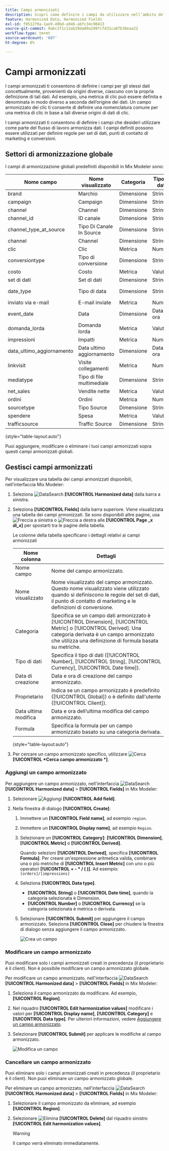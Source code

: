 ```yaml
---
title: Campi armonizzati
description: Scopri come definire i campi da utilizzare nell’ambito dell’armonizzazione dei dati in Mix Modeler.
feature: Harmonized Data, Harmonized Fields
exl-id: f051279a-1ae9-49bd-a946-abfc34c90413
source-git-commit: 9a6c1f1c12ab29da80a1997cfd31ca07b38eaa22
workflow-type: tm+mt
source-wordcount: '687'
ht-degree: 8%

---
```


# Campi armonizzati

I campi armonizzati ti consentono di definire i campi per gli stessi dati concettualmente, provenienti da origini diverse, ciascuno con la propria definizione di tali dati. Ad esempio, una metrica di clic può essere definita e denominata in modo diverso a seconda dell’origine dei dati. Un campo armonizzato dei clic ti consente di definire una nomenclatura comune per una metrica di clic in base a tali diverse origini di dati di clic.

I campi armonizzati ti consentono di definire i campi che desideri utilizzare come parte del flusso di lavoro armonizza dati. I campi definiti possono essere utilizzati per definire regole per set di dati, punti di contatto di marketing e conversioni.

## Settori di armonizzazione globale

I campi di armonizzazione globali predefiniti disponibili in Mix Modeler sono:


| Nome campo | Nome visualizzato | Categoria | Tipo di dati | Commento |
| ---------------------- | ---------------------- | --------- | --------- | --------- |
| brand | Marchio | Dimensione | Stringa |           |
| campaign | Campaign | Dimensione | Stringa |           |
| channel | Channel | Dimensione | Stringa |           |
| channel_id | ID canale | Dimensione | Stringa |           |
| channel_type_at_source | Tipo Di Canale In Source | Dimensione | Stringa |           |
| channel | Channel | Dimensione | Stringa |           |
| clic | Clic | Metrica | Numero |           |
| conversiontype | Tipo di conversione | Dimensione | Stringa |           |
| costo | Costo | Metrica | Valuta |           |
| set di dati | Set di dati | Dimensione | Stringa |           |
| date_type | Tipo di data | Dimensione | Stringa | giorno, settimana |
| inviato via e-mail | E-mail inviate | Metrica | Numero |           |
| event_date | Data | Dimensione | Data e ora |           |
| domanda_lorda | Domanda lorda | Metrica | Valuta |           |
| impressioni | Impatti | Metrica | Numero |           |
| data_ultimo_aggiornamento | Data ultimo aggiornamento | Dimensione | Data e ora |           |
| linkvisit | Visite collegamenti | Metrica | Numero |           |
| mediatype | Tipo di file multimediale | Dimensione | Stringa |           |
| net_sales | Vendite nette | Metrica | Valuta |           |
| ordini | Ordini | Metrica | Numero |           |
| sourcetype | Tipo Source | Dimensione | Stringa |           |
| spendere | Spesa | Metrica | Valuta |           |
| trafficsource | Traffic Source | Dimensione | Stringa |           |

{style="table-layout:auto"}

Puoi aggiungere, modificare o eliminare i tuoi campi armonizzati sopra questi campi armonizzati globali.

## Gestisci campi armonizzati

Per visualizzare una tabella dei campi armonizzati disponibili, nell’interfaccia Mix Modeler:

1. Seleziona ![DataSearch](/help/assets/icons/DataCheck.svg) **[!UICONTROL Harmonized data]** dalla barra a sinistra.

1. Seleziona **[!UICONTROL Fields]** dalla barra superiore. Viene visualizzata una tabella dei campi armonizzati. Se sono disponibili altre pagine, usa ![Freccia a sinistra](/help/assets/icons/ChevronLeft.svg) o ![Freccia a destra](/help/assets/icons/ChevronRight.svg) alle **[!UICONTROL Page _x _di_x_]** per spostarti tra le pagine della tabella.

   Le colonne della tabella specificano i dettagli relativi ai campi armonizzati

   | Nome colonna | Dettagli |
   | ---------------------- | ----------|
   | Nome campo | Nome del campo armonizzato. |
   | Nome visualizzato | Nome visualizzato del campo armonizzato. Questo nome visualizzato viene utilizzato quando si definiscono le regole del set di dati, il punto di contatto di marketing e le definizioni di conversione. |
   | Categoria | Specifica se un campo dati armonizzato è [!UICONTROL Dimension], [!UICONTROL Metric] o [!UICONTROL Derived]. Una categoria derivata è un campo armonizzato che utilizza una definizione di formula basata su metriche. |
   | Tipo di dati | Specifica il tipo di dati ([!UICONTROL Number], [!UICONTROL String], [!UICONTROL Currency], [!UICONTROL Date time]). |
   | Data di creazione | Data e ora di creazione del campo armonizzato. |
   | Proprietario | Indica se un campo armonizzato è predefinito ([!UICONTROL Global]) o è definito dall&#39;utente ([!UICONTROL Client]). |
   | Data ultima modifica | Data e ora dell’ultima modifica del campo armonizzato. |
   | Formula | Specifica la formula per un campo armonizzato basato su una categoria derivata. |

   {style="table-layout:auto"}

1. Per cercare un campo armonizzato specifico, utilizzare ![Cerca](/help/assets/icons/Search.svg) **[!UICONTROL *Cerca campo armonizzato *]**.


### Aggiungi un campo armonizzato

Per aggiungere un campo armonizzato, nell&#39;interfaccia ![DataSearch](/help/assets/icons/DataCheck.svg) **[!UICONTROL Harmonized data]** > **[!UICONTROL Fields]** in Mix Modeler:

1. Selezionare ![Aggiungi](/help/assets/icons/AddCircle.svg) **[!UICONTROL Add field]**.

1. Nella finestra di dialogo **[!UICONTROL Create]**:

   1. Immettere un **[!UICONTROL Field name]**, ad esempio `region`.
   1. Immettere un **[!UICONTROL Display name]**, ad esempio `Region`.
   1. Selezionare un **[!UICONTROL Category]**: **[!UICONTROL Dimension]**, **[!UICONTROL Metric]** o **[!UICONTROL Derived]**.

      Quando selezioni **[!UICONTROL Derived]**, specifica **[!UICONTROL Formula]**. Per creare un&#39;espressione aritmetica valida, combinare una o più metriche di **[!UICONTROL Insert Metric]** con uno o più operatori **[!UICONTROL + - * / ( )]**. Ad esempio: `[orders]/[impressions]`

   1. Seleziona **[!UICONTROL Data type]**.

      - **[!UICONTROL String]** o **[!UICONTROL Date time]**, quando la categoria selezionata è Dimension.
      - **[!UICONTROL Number]** o **[!UICONTROL Currency]** se la categoria selezionata è metrica o derivata.

   1. Selezionare **[!UICONTROL Submit]** per aggiungere il campo armonizzato. Seleziona **[!UICONTROL Close]** per chiudere la finestra di dialogo senza aggiungere il campo armonizzato.

      ![Crea un campo](/help/assets/create-field.png)


### Modificare un campo armonizzato

Puoi modificare solo i campi armonizzati creati in precedenza (il proprietario è il client). Non è possibile modificare un campo armonizzato globale.

Per modificare un campo armonizzato, nell&#39;interfaccia ![DataSearch](/help/assets/icons/DataCheck.svg) **[!UICONTROL Harmonized data]** > **[!UICONTROL Fields]** in Mix Modeler:

1. Seleziona il campo armonizzato da modificare. Ad esempio, **[!UICONTROL Region]**.

1. Nel riquadro **[!UICONTROL Edit harmonization values]** modificare i valori per **[!UICONTROL Display name]**, **[!UICONTROL Category]** e **[!UICONTROL Data type]**. Per ulteriori informazioni, vedere [Aggiungere un campo armonizzato](#add-a-harmonized-field).

1. Selezionare **[!UICONTROL Submit]** per applicare le modifiche al campo armonizzato.

   ![Modifica un campo](/help/assets/edit-field.png)

### Cancellare un campo armonizzato

Puoi eliminare solo i campi armonizzati creati in precedenza (il proprietario è il client). Non puoi eliminare un campo armonizzato globale.

Per eliminare un campo armonizzato, nell&#39;interfaccia ![DataSearch](/help/assets/icons/DataCheck.svg) **[!UICONTROL Harmonized data]** > **[!UICONTROL Fields]** in Mix Modeler:

1. Selezionare il campo armonizzato da eliminare, ad esempio **[!UICONTROL Region]**.

1. Selezionare ![Elimina](/help/assets/icons/Delete.svg) **[!UICONTROL Delete]** dal riquadro sinistro **[!UICONTROL Edit harmonization values]**.

   >[!WARNING]
   >
   >   Il campo verrà eliminato immediatamente.


